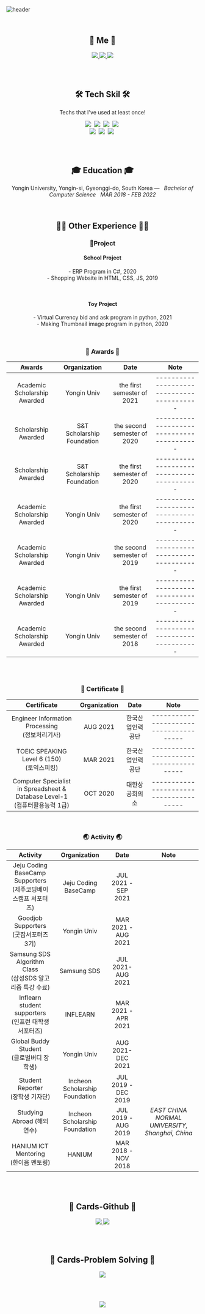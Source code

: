 
![header](https://capsule-render.vercel.app/api?type=soft&color=gradient&height=200&section=header&text=JungIn%20Yeon%20🌱&fontSize=70&fontColor=1C1C1C&animation=fadeIn&descAlign=20)


<br>
<h2 align="center">💜 Me 💜</h2>
<p align="center">
    <a href="https://eboong.tistory.com/">
        <img src="http://img.shields.io/badge/-Tech%20blog-black?style=flat-square&logo=github"/>
    </a>
    <a href="https://www.linkedin.com/in/%EC%A0%95%EC%9D%B8-%EC%97%B0-093682204/">
        <img src="https://img.shields.io/badge/-LinkedIn-blue?style=flat-square&logo=Linkedin&logoColor=white"/>
    </a>
    <a href="mailto:0206dus@gmail.com">
        <img src="https://img.shields.io/badge/Gmail-d14836?style=flat-square&logo=Gmail&logoColor=white"/>
    </a>
</p>
<br>  
 
<br>
<h2 align="center">🛠 Tech Skil 🛠</h2>
<p align="center">Techs that I've used at least once!</p>
<p align="center">
  <img src="https://img.shields.io/badge/Python-3766AB?style=flat-square&logo=Python&logoColor=white"/></a>&nbsp 
  <img src="https://img.shields.io/badge/Java-007396?style=flat-square&logo=Java&logoColor=white"/></a>&nbsp 
  <img src="https://img.shields.io/badge/C++-00599C?style=flat-square&logo=C%2B%2B&logoColor=white"/></a>&nbsp 
  <img src="https://img.shields.io/badge/C-A8B9CC?style=flat-square&logo=C&logoColor=white"/></a>&nbsp 
  <br>
  <img src="https://img.shields.io/badge/Javascript-ffb13b?style=flat-square&logo=javascript&logoColor=white"/></a>&nbsp 
  <img src="https://img.shields.io/badge/css-1572B6?style=flat-square&logo=css3&logoColor=white"/></a>&nbsp 
  <img src="https://img.shields.io/badge/Mysql-E6B91E?style=flat-square&logo=MySql&logoColor=white"/></a>&nbsp 
</p>
<br>

<br>
<h2 align="center">🎓 Education 🎓</h2>
<p align="center">
Yongin University, Yongin-si, Gyeonggi-do, South Korea —  &nbsp; <em>Bachelor of Computer Science &nbsp;   MAR  2018 - FEB  2022</em>
</p>   

<br>
<h2 align="center">🙆‍♀️ Other Experience 🙆‍♀️</h2>
<h3 align="center"> 📝Project </h3>
<h4 align="center"><b>School Project</b></h4>
<p align="center">
- ERP Program in C#, 2020
<br>
- Shopping Website in HTML, CSS, JS, 2019
</p>
<br>

<h4 align="center"><b>Toy Project</b></h4>
<p align="center">        
- Virtual Currency bid and ask program in python, 2021
<br>
- Making Thumbnail image program in python, 2020
</p>

<br>
<h3 align="center">🏅 Awards 🏅</h3>

|Awards|Organization|Date|Note|
|:---:|:---:|:---:|:---:|
|Academic Scholarship Awarded|Yongin Univ|the first semester of 2021|-----------------------------------------|
|Scholarship Awarded|S&T Scholarship Foundation|the second semester of 2020|-----------------------------------------|
|Scholarship Awarded|S&T Scholarship Foundation|the first semester of 2020|-----------------------------------------|
|Academic Scholarship Awarded|Yongin Univ|the first semester of 2020|-----------------------------------------|
|Academic Scholarship Awarded|Yongin Univ|the second semester of 2019|-----------------------------------------|
|Academic Scholarship Awarded|Yongin Univ|the first semester of 2019|-----------------------------------------|
|Academic Scholarship Awarded|Yongin Univ|the second semester of 2018|-----------------------------------------|

<br>

<br>
    
<h3 align="center"> 📖 Certificate 📖</h3>

|Certificate|Organization|Date|Note|
|:---:|:---:|:---:|:---:|
|Engineer Information Processing<br>(정보처리기사)|AUG 2021|한국산업인력공단|--------------------------------------|
|TOEIC SPEAKING Level 6 (150)<br>(토익스피킹)|MAR 2021|한국산업인력공단|--------------------------------------|
|Computer Specialist in Spreadsheet & Database Level-1<br>(컴퓨터활용능력 1급)|OCT 2020|대한상공회의소|--------------------------------------|

<br>

<h3 align="center">🌏 Activity 🌏</h3>

|Activity|Organization|Date|Note|
|:---:|:---:|:---:|:---:|
|Jeju Coding BaseCamp Supporters<br>(제주코딩베이스캠프 서포터즈)|Jeju Coding BaseCamp|JUL 2021 - SEP 2021||
|Goodjob Supporters<br>(굿잡서포터즈 3기)|Yongin Univ|MAR 2021 - AUG 2021||
|Samsung SDS Algorithm Class<br>(삼성SDS 알고리즘 특강 수료)|Samsung SDS|JUL 2021-AUG 2021||
|Inflearn student supporters<br>(인프런 대학생 서포터즈)|INFLEARN|MAR 2021 - APR 2021||
|Global Buddy Student<br>(글로벌버디 장학생)|Yongin Univ|AUG 2021-DEC 2021||
|Student Reporter<br>(장학생 기자단)|Incheon Scholarship Foundation|JUL 2019 - DEC 2019||
|Studying Abroad (해외연수)|Incheon Scholarship Foundation|JUL 2019 - AUG 2019|<em>EAST CHINA NORMAL UNIVERSITY, Shanghai, China</em>|
|HANIUM ICT Mentoring<br>(한이음 멘토링)|HANIUM|MAR 2018 - NOV 2018||

<br>

<br>
<h2 align="center">📍 Cards-Github 📍</h2>
<p align="center">
    <a href="https://github.com/yeonjungin/">
        <img src="https://github-readme-stats.vercel.app/api?username=yeonjungin&theme=radical"/>
    </a>
    <a href="https://github.com/yeonjungin/">
        <img src="https://github-readme-stats.vercel.app/api/top-langs/?username=yeonjungin&layout=compact&theme=radical"/>
    </a>
</p>
<br>


<br>
<h2 align="center">📍 Cards-Problem Solving 📍</h2>
<p align="center">
    <a href="https://solved.ac/dswjddls/">
        <img src="http://mazassumnida.wtf/api/v2/generate_badge?boj=dswjddls"/>
    </a>
</p>
<br>


<br>
<p align="center">
  <a href="https://hits.seeyoufarm.com"><img src="https://hits.seeyoufarm.com/api/count/incr/badge.svg?url=https%3A%2F%2Fgithub.com%2Fyeonjungin&count_bg=%23ED6DA3&title_bg=%2386757E&icon=github.svg&icon_color=%23E1DEDE&title=hits&edge_flat=false"/></a>
</p>
<br>

